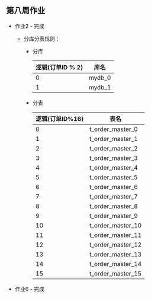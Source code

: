 ## 第八周作业

* 作业2 - 完成

  * 分库分表规则：

    * 分库

      | 逻辑(订单ID % 2) | 库名   |
      | ---------------- | ------ |
      | 0                | mydb_0 |
      | 1                | mydb_1 |

    * 分表

      | 逻辑(订单ID%16) | 表名              |
      | --------------- | ----------------- |
      | 0               | t_order_master_0  |
      | 1               | t_order_master_1  |
      | 2               | t_order_master_2  |
      | 3               | t_order_master_3  |
      | 4               | t_order_master_4  |
      | 5               | t_order_master_5  |
      | 6               | t_order_master_6  |
      | 7               | t_order_master_7  |
      | 8               | t_order_master_8  |
      | 9               | t_order_master_9  |
      | 10              | t_order_master_10 |
      | 11              | t_order_master_11 |
      | 12              | t_order_master_12 |
      | 13              | t_order_master_13 |
      | 14              | t_order_master_14 |
      | 15              | t_order_master_15 |

* 作业6 - 完成

  

